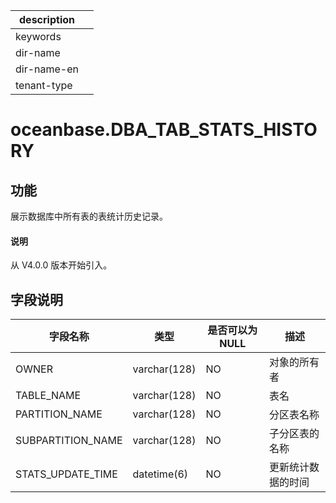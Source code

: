|description||
|---|---|
|keywords||
|dir-name||
|dir-name-en||
|tenant-type||

# oceanbase.DBA_TAB_STATS_HISTORY

## 功能

展示数据库中所有表的表统计历史记录。

<main id="notice" type='explain'>
  <h4>说明</h4>
  <p>从 V4.0.0 版本开始引入。</p>
</main>

## 字段说明

| 字段名称 | 类型 | 是否可以为 NULL | 描述 |
| --- | --- | --- | --- |
| OWNER | varchar(128) | NO | 对象的所有者 |
| TABLE_NAME | varchar(128) | NO | 表名 |
| PARTITION_NAME | varchar(128) | NO | 分区表名称 |
| SUBPARTITION_NAME | varchar(128) | NO | 子分区表的名称 |
| STATS_UPDATE_TIME | datetime(6) | NO | 更新统计数据的时间 |
